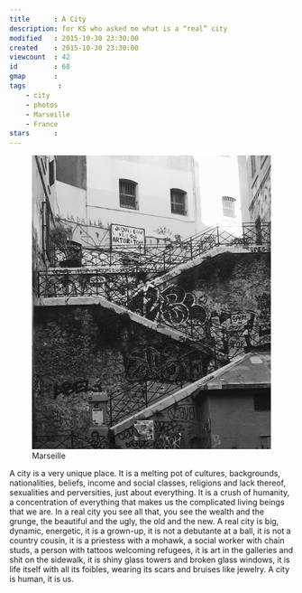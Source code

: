 ```yaml
---
title      : A City
description: for KS who asked me what is a “real” city
modified   : 2015-10-30 23:30:00
created    : 2015-10-30 23:30:00
viewcount  : 42
id         : 68
gmap       :
tags        :
    - city
    - photos
    - Marseille
    - France
stars      :
---
```


<figure>
    <img src="img/city.jpg">
    <figcaption>Marseille</figcaption>
</figure>

A city is a very unique place. It is a melting pot of cultures, backgrounds, nationalities, beliefs, income and social classes, religions and lack thereof, sexualities and perversities, just about everything. It is a crush of humanity, a concentration of everything that makes us the complicated living beings that we are. In a real city you see all that, you see the wealth and the grunge, the beautiful and the ugly, the old and the new. A real city is big, dynamic, energetic, it is a grown-up, it is not a debutante at a ball, it is not a country cousin, it is a priestess with a mohawk, a social worker with chain studs, a person with tattoos welcoming refugees, it is art in the galleries and shit on the sidewalk, it is shiny glass towers and broken glass windows, it is life itself with all its foibles, wearing its scars and bruises like jewelry. A city is human, it is us.
